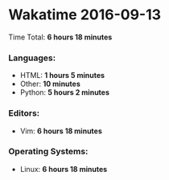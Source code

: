 # Wakatime 2016-09-13

Time Total: **6 hours 18 minutes**

### Languages:
- HTML: **1 hours 5 minutes** 
- Other: **10 minutes** 
- Python: **5 hours 2 minutes** 

### Editors:
- Vim: **6 hours 18 minutes** 

### Operating Systems:
- Linux: **6 hours 18 minutes** 

